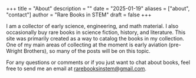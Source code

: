 +++
title = "About"
description = ""
date = "2025-01-19"
aliases = ["about", "contact"]
author = "Rare Books in STEM"
draft = false
+++

I am a collector of early science, engineering, and math material. I also occasionally buy rare books in science fiction, history, and literature. This site was primarily created as a way to catalog the books in my collection. One of my main areas of collecting at the moment is early aviation (pre-Wright Brothers), so many of the posts will be on this topic.

For any questions or comments or if you just want to chat about books, feel free to send me an email at rarebooksinstem@gmail.com.
